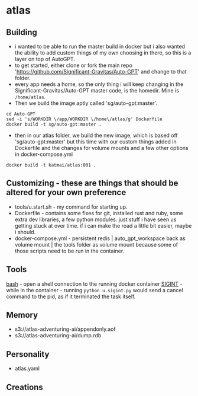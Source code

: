 # atlas

## Building
- i wanted to be able to run the master build in docker but i also wanted the ability to add custom things of my own choosing in there, so this is a layer on top of AutoGPT.
- to get started, either clone or fork the main repo 'https://github.com/Significant-Gravitas/Auto-GPT' and change to that folder.
- every app needs a home, so the only thing i will keep changing in the Significant-Gravitas/Auto-GPT master code, is the homedir. Mine is `/home/atlas`.
- Then we build the image aptly called 'sg/auto-gpt:master'.

```
cd Auto-GPT
sed -i 's/WORKDIR \/app/WORKDIR \/home\/atlas/g' Dockerfile
docker build -t sg/auto-gpt:master .
```

- then in our atlas folder, we build the new image, which is based off 'sg/auto-gpt:master' but this time with our custom things added in Dockerfile and the changes for volume mounts and a few other options in docker-compose.yml

```
docker build -t katmai/atlas:001 .

```
## Customizing - these are things that should be altered for your own preference
- tools/u.start.sh - my command for starting up. 
- Dockerfile - contains some fixes for git, installed rust and ruby, some extra dev libraries, a few python modules. just stuff i have seen us getting stuck at over time. if i can make the road a little bit easier, maybe i should.
- docker-compose.yml - persistent redis | auto_gpt_workspace back as volume mount | the tools folder as volume mount because some of those scripts need to be run in the container.

## Tools
[](./tools/u.)
[bash](./tools/u.bash.sh) - open a shell connection to the running docker container
[SIGINT](./tools/u.sigint.py) - while in the container - running `python u.sigint.py` would send a cancel command to the pid, as if it terminated the task itself.


## Memory
- s3://atlas-adventuring-ai/appendonly.aof
- s3://atlas-adventuring-ai/dump.rdb

## Personality
- atlas.yaml

## Creations

